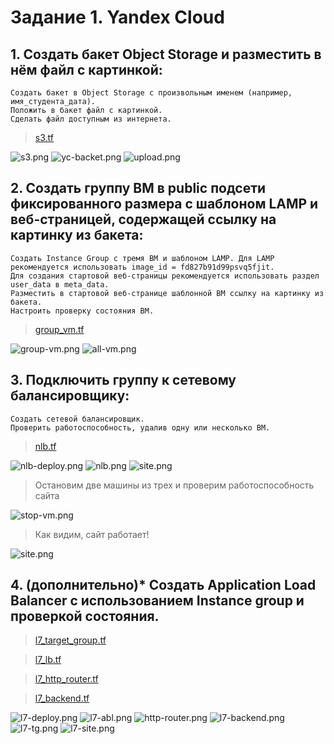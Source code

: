 # Задание 1. Yandex Cloud

## 1. Создать бакет Object Storage и разместить в нём файл с картинкой:

    Создать бакет в Object Storage с произвольным именем (например, имя_студента_дата).
    Положить в бакет файл с картинкой.
    Сделать файл доступным из интернета.

>[s3.tf](./terraform/s3.tf)

![s3.png](./task1/s3.png)
![yc-backet.png](./task1/yc-backet.png)
![upload.png](./task1/upload.png)


## 2. Создать группу ВМ в public подсети фиксированного размера с шаблоном LAMP и веб-страницей, содержащей ссылку на картинку из бакета:

    Создать Instance Group с тремя ВМ и шаблоном LAMP. Для LAMP рекомендуется использовать image_id = fd827b91d99psvq5fjit.
    Для создания стартовой веб-страницы рекомендуется использовать раздел user_data в meta_data.
    Разместить в стартовой веб-странице шаблонной ВМ ссылку на картинку из бакета.
    Настроить проверку состояния ВМ.

>[group_vm.tf](./terraform/group_vm.tf)

![group-vm.png](./task1/group-vm.png)
![all-vm.png](./task1/all-vm.png)

## 3. Подключить группу к сетевому балансировщику:

    Создать сетевой балансировщик.
    Проверить работоспособность, удалив одну или несколько ВМ.

>[nlb.tf](./terraform/nlb.tf)

![nlb-deploy.png](./task1/nlb-deploy.png)
![nlb.png](./task1/nlb.png)
![site.png](./task1/site.png)

>Остановим две машины из трех и проверим работоспособность сайта

![stop-vm.png](./task1/stop-vm.png)

>Как видим, сайт работает!

![site.png](./task1/site.png)


## 4. (дополнительно)* Создать Application Load Balancer с использованием Instance group и проверкой состояния.

>[l7_target_group.tf](./terraform/l7_target_group.tf)

>[l7_lb.tf](./terraform/l7_lb.tf)

>[l7_http_router.tf](./terraform/l7_http_router.tf)

>[l7_backend.tf](./terraform/l7_backend.tf)

![l7-deploy.png](./task1/l7-deploy.png)
![l7-abl.png](./task1/l7-abl.png)
![http-router.png](./task1/http-router.png)
![l7-backend.png](./task1/l7-backend.png)
![l7-tg.png](./task1/l7-tg.png)
![l7-site.png](./task1/l7-site.png)
